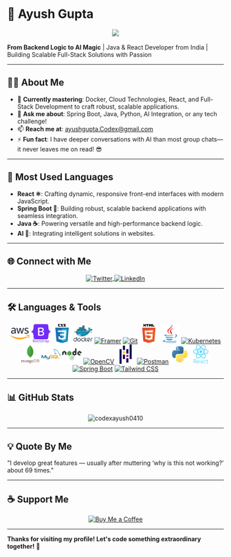 # 🌠 Ayush Gupta       

<div align="center">
  <img height="200" src="https://github.com/user-attachments/assets/493221f0-ea16-47d2-8f49-9c9d434d535a" />
</div>

**From Backend Logic to AI Magic** | Java & React Developer from India | Building Scalable Full-Stack Solutions with Passion

---

## 👨‍💻 About Me
- 🌱 **Currently mastering**: Docker, Cloud Technologies, React, and Full-Stack Development to craft robust, scalable applications.
- 💬 **Ask me about**: Spring Boot, Java, Python, AI Integration, or any tech challenge!
- 📫 **Reach me at**: [ayushgupta.Codex@gmail.com](mailto:ayushgupta.Codex@gmail.com)
- ⚡ **Fun fact**: I have deeper conversations with AI than most group chats—it never leaves me on read! 😎

---

## 🌟 Most Used Languages
- **React ⚛️**: Crafting dynamic, responsive front-end interfaces with modern JavaScript.
- **Spring Boot 🌸**: Building robust, scalable backend applications with seamless integration.
- **Java ☕**: Powering versatile and high-performance backend logic.
-  **AI 🤖**: Integrating intelligent solutions in websites.

---

## 🌐 Connect with Me
<p align="center">
  <a href="https://twitter.com/codexayush" target="_blank">
    <img align="center" src="https://raw.githubusercontent.com/rahuldkjain/github-profile-readme-generator/master/src/images/icons/Social/twitter.svg" alt="Twitter" height="40" width="50" />
  </a>
  <a href="https://linkedin.com/in/ayush-gupta004" target="_blank">
    <img align="center" src="https://raw.githubusercontent.com/rahuldkjain/github-profile-readme-generator/master/src/images/icons/Social/linked-in-alt.svg" alt="LinkedIn" height="40" width="50" />
  </a>
</p>

---

## 🛠️ Languages & Tools
<p align="center">
  <a href="https://aws.amazon.com" target="_blank"><img src="https://raw.githubusercontent.com/devicons/devicon/master/icons/amazonwebservices/amazonwebservices-original-wordmark.svg" alt="AWS" width="45" height="45" title="AWS"/></a>
  <a href="https://getbootstrap.com" target="_blank"><img src="https://raw.githubusercontent.com/devicons/devicon/master/icons/bootstrap/bootstrap-plain-wordmark.svg" alt="Bootstrap" width="45" height="45" title="Bootstrap"/></a>
  <a href="https://www.w3schools.com/css/" target="_blank"><img src="https://raw.githubusercontent.com/devicons/devicon/master/icons/css3/css3-original-wordmark.svg" alt="CSS3" width="45" height="45" title="CSS3"/></a>
  <a href="https://www.docker.com/" target="_blank"><img src="https://raw.githubusercontent.com/devicons/devicon/master/icons/docker/docker-original-wordmark.svg" alt="Docker" width="45" height="45" title="Docker"/></a>
  <a href="https://www.framer.com/" target="_blank"><img src="https://www.vectorlogo.zone/logos/framer/framer-icon.svg" alt="Framer" width="45" height="45" title="Framer"/></a>
  <a href="https://git-scm.com/" target="_blank"><img src="https://www.vectorlogo.zone/logos/git-scm/git-scm-icon.svg" alt="Git" width="45" height="45" title="Git"/></a>
  <a href="https://www.w3.org/html/" target="_blank"><img src="https://raw.githubusercontent.com/devicons/devicon/master/icons/html5/html5-original-wordmark.svg" alt="HTML5" width="45" height="45" title="HTML5"/></a>
  <a href="https://www.java.com" target="_blank"><img src="https://raw.githubusercontent.com/devicons/devicon/master/icons/java/java-original.svg" alt="Java" width="45" height="45" title="Java"/></a>
  <a href="https://kubernetes.io" target="_blank"><img src="https://www.vectorlogo.zone/logos/kubernetes/kubernetes-icon.svg" alt="Kubernetes" width="45" height="45" title="Kubernetes"/></a>
  <a href="https://www.mongodb.com/" target="_blank"><img src="https://raw.githubusercontent.com/devicons/devicon/master/icons/mongodb/mongodb-original-wordmark.svg" alt="MongoDB" width="45" height="45" title="MongoDB"/></a>
  <a href="https://www.mysql.com/" target="_blank"><img src="https://raw.githubusercontent.com/devicons/devicon/master/icons/mysql/mysql-original-wordmark.svg" alt="MySQL" width="45" height="45" title="MySQL"/></a>
  <a href="https://nodejs.org" target="_blank"><img src="https://raw.githubusercontent.com/devicons/devicon/master/icons/nodejs/nodejs-original-wordmark.svg" alt="Node.js" width="45" height="45" title="Node.js"/></a>
  <a href="https://opencv.org/" target="_blank"><img src="https://www.vectorlogo.zone/logos/opencv/opencv-icon.svg" alt="OpenCV" width="45" height="45" title="OpenCV"/></a>
  <a href="https://pandas.pydata.org/" target="_blank"><img src="https://raw.githubusercontent.com/devicons/devicon/2ae2a900d2f041da66e950e4d48052658d850630/icons/pandas/pandas-original.svg" alt="Pandas" width="45" height="45" title="Pandas"/></a>
  <a href="https://postman.com" target="_blank"><img src="https://www.vectorlogo.zone/logos/getpostman/getpostman-icon.svg" alt="Postman" width="45" height="45" title="Postman"/></a>
  <a href="https://www.python.org" target="_blank"><img src="https://raw.githubusercontent.com/devicons/devicon/master/icons/python/python-original.svg" alt="Python" width="45" height="45" title="Python"/></a>
  <a href="https://reactjs.org/" target="_blank"><img src="https://raw.githubusercontent.com/devicons/devicon/master/icons/react/react-original-wordmark.svg" alt="React" width="45" height="45" title="React"/></a>
  <a href="https://spring.io/" target="_blank"><img src="https://www.vectorlogo.zone/logos/springio/springio-icon.svg" alt="Spring Boot" width="45" height="45" title="Spring"/></a>
  <a href="https://tailwindcss.com/" target="_blank"><img src="https://www.vectorlogo.zone/logos/tailwindcss/tailwindcss-icon.svg" alt="Tailwind CSS" width="45" height="45" title="Tailwind CSS"/></a>
</p>

---

## 📊 GitHub Stats
<p align="center">
  <img align="center" src="https://github-readme-streak-stats.herokuapp.com/?user=Brew-and-Bugs-with-Ayush&" alt="codexayush0410" />
</p> 

---

## 💡 Quote By Me
 "I develop great features — usually after muttering ‘why is this not working?’ about 69 times."  

---


## ☕ Support Me
<p align="center">
  <a href="https://www.buymeacoffee.com/codexayush04">
    <img src="https://cdn.buymeacoffee.com/buttons/v2/default-yellow.png" height="50" width="210" alt="Buy Me a Coffee" />
  </a>
</p>

---

**Thanks for visiting my profile! Let's code something extraordinary together!** 🌟
